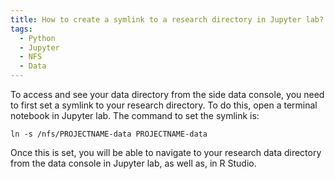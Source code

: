 ```yaml
---
title: How to create a symlink to a research directory in Jupyter lab?
tags:
  - Python
  - Jupyter
  - NFS
  - Data
---
```


To access and see your data directory from the side data console, you need to first set a symlink to your research directory.
To do this, open a terminal notebook in Jupyter lab. The command to set the symlink is:

```
ln -s /nfs/PROJECTNAME-data PROJECTNAME-data
```

Once this is set, you will be able to navigate to your research data directory from the data console in Jupyter lab, as well as, in R Studio.
